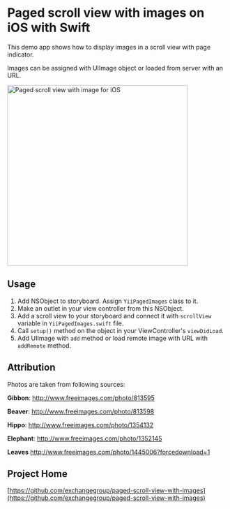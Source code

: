 # Paged scroll view with images on iOS with Swift

This demo app shows how to display images in a scroll view with page indicator.

Images can be assigned with UIImage object or loaded from server with an URL.


<img src='https://dl.dropboxusercontent.com/u/11143285/bikeexchange/github_images/paged-scroll-view-screenshot.jpg?v=2' width='414' alt='Paged scroll view with image for iOS'>


## Usage

1. Add NSObject to storyboard. Assign `YiiPagedImages` class to it.
1. Make an outlet in your view controller from this NSObject.
1. Add a scroll view to your storyboard and connect it with `scrollView` variable in `YiiPagedImages.swift` file.
1. Call `setup()` method on the object in your ViewController's `viewDidLoad`.
1. Add UIImage with `add` method or load remote image with URL with `addRemote` method.

## Attribution

Photos are taken from following sources:

**Gibbon**: http://www.freeimages.com/photo/813595

**Beaver**: http://www.freeimages.com/photo/813598

**Hippo**: http://www.freeimages.com/photo/1354132

**Elephant**: http://www.freeimages.com/photo/1352145

**Leaves** http://www.freeimages.com/photo/1445006?forcedownload=1


## Project Home

[https://github.com/exchangegroup/paged-scroll-view-with-images](https://github.com/exchangegroup/paged-scroll-view-with-images)
